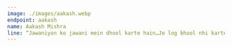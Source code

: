 ```yaml
---
image: ./images/aakash.webp
endpoint: aakash
name: Aakash Mishra
line: “Jawaniyon ko jawani mein dhool karte hain…Jo log bhool nhi karte, voh bhool karte hain”-Indori Sahab
---
```

